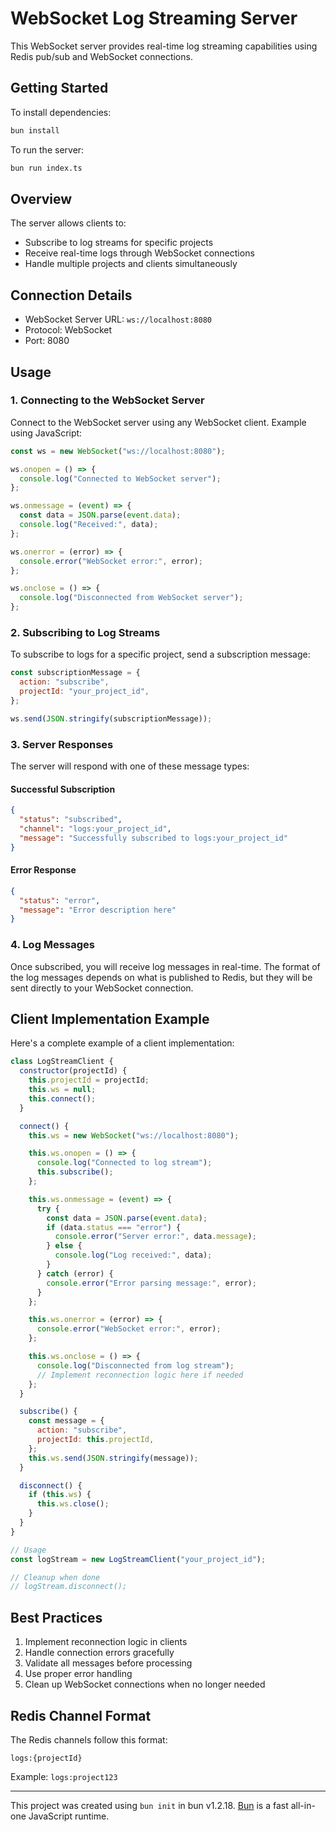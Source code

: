 # WebSocket Log Streaming Server

This WebSocket server provides real-time log streaming capabilities using Redis pub/sub and WebSocket connections.

## Getting Started

To install dependencies:

```bash
bun install
```

To run the server:

```bash
bun run index.ts
```

## Overview

The server allows clients to:

- Subscribe to log streams for specific projects
- Receive real-time logs through WebSocket connections
- Handle multiple projects and clients simultaneously

## Connection Details

- WebSocket Server URL: `ws://localhost:8080`
- Protocol: WebSocket
- Port: 8080

## Usage

### 1. Connecting to the WebSocket Server

Connect to the WebSocket server using any WebSocket client. Example using JavaScript:

```javascript
const ws = new WebSocket("ws://localhost:8080");

ws.onopen = () => {
  console.log("Connected to WebSocket server");
};

ws.onmessage = (event) => {
  const data = JSON.parse(event.data);
  console.log("Received:", data);
};

ws.onerror = (error) => {
  console.error("WebSocket error:", error);
};

ws.onclose = () => {
  console.log("Disconnected from WebSocket server");
};
```

### 2. Subscribing to Log Streams

To subscribe to logs for a specific project, send a subscription message:

```javascript
const subscriptionMessage = {
  action: "subscribe",
  projectId: "your_project_id",
};

ws.send(JSON.stringify(subscriptionMessage));
```

### 3. Server Responses

The server will respond with one of these message types:

#### Successful Subscription

```json
{
  "status": "subscribed",
  "channel": "logs:your_project_id",
  "message": "Successfully subscribed to logs:your_project_id"
}
```

#### Error Response

```json
{
  "status": "error",
  "message": "Error description here"
}
```

### 4. Log Messages

Once subscribed, you will receive log messages in real-time. The format of the log messages depends on what is published to Redis, but they will be sent directly to your WebSocket connection.

## Client Implementation Example

Here's a complete example of a client implementation:

```javascript
class LogStreamClient {
  constructor(projectId) {
    this.projectId = projectId;
    this.ws = null;
    this.connect();
  }

  connect() {
    this.ws = new WebSocket("ws://localhost:8080");

    this.ws.onopen = () => {
      console.log("Connected to log stream");
      this.subscribe();
    };

    this.ws.onmessage = (event) => {
      try {
        const data = JSON.parse(event.data);
        if (data.status === "error") {
          console.error("Server error:", data.message);
        } else {
          console.log("Log received:", data);
        }
      } catch (error) {
        console.error("Error parsing message:", error);
      }
    };

    this.ws.onerror = (error) => {
      console.error("WebSocket error:", error);
    };

    this.ws.onclose = () => {
      console.log("Disconnected from log stream");
      // Implement reconnection logic here if needed
    };
  }

  subscribe() {
    const message = {
      action: "subscribe",
      projectId: this.projectId,
    };
    this.ws.send(JSON.stringify(message));
  }

  disconnect() {
    if (this.ws) {
      this.ws.close();
    }
  }
}

// Usage
const logStream = new LogStreamClient("your_project_id");

// Cleanup when done
// logStream.disconnect();
```

## Best Practices

1. Implement reconnection logic in clients
2. Handle connection errors gracefully
3. Validate all messages before processing
4. Use proper error handling
5. Clean up WebSocket connections when no longer needed

## Redis Channel Format

The Redis channels follow this format:

```
logs:{projectId}
```

Example: `logs:project123`

---

This project was created using `bun init` in bun v1.2.18. [Bun](https://bun.sh) is a fast all-in-one JavaScript runtime.
